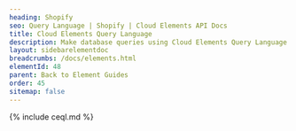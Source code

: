 ```yaml
---
heading: Shopify
seo: Query Language | Shopify | Cloud Elements API Docs
title: Cloud Elements Query Language
description: Make database queries using Cloud Elements Query Language.
layout: sidebarelementdoc
breadcrumbs: /docs/elements.html
elementId: 48
parent: Back to Element Guides
order: 45
sitemap: false
---
```


{% include ceql.md %}
